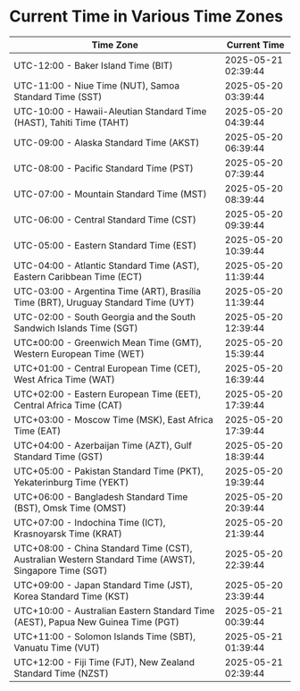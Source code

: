 # Current Time in Various Time Zones

| Time Zone | Current Time |
|-----------|--------------|
| UTC-12:00 - Baker Island Time (BIT) | 2025-05-21 02:39:44 |
| UTC-11:00 - Niue Time (NUT), Samoa Standard Time (SST) | 2025-05-20 03:39:44 |
| UTC-10:00 - Hawaii-Aleutian Standard Time (HAST), Tahiti Time (TAHT) | 2025-05-20 04:39:44 |
| UTC-09:00 - Alaska Standard Time (AKST) | 2025-05-20 06:39:44 |
| UTC-08:00 - Pacific Standard Time (PST) | 2025-05-20 07:39:44 |
| UTC-07:00 - Mountain Standard Time (MST) | 2025-05-20 08:39:44 |
| UTC-06:00 - Central Standard Time (CST) | 2025-05-20 09:39:44 |
| UTC-05:00 - Eastern Standard Time (EST) | 2025-05-20 10:39:44 |
| UTC-04:00 - Atlantic Standard Time (AST), Eastern Caribbean Time (ECT) | 2025-05-20 11:39:44 |
| UTC-03:00 - Argentina Time (ART), Brasília Time (BRT), Uruguay Standard Time (UYT) | 2025-05-20 11:39:44 |
| UTC-02:00 - South Georgia and the South Sandwich Islands Time (SGT) | 2025-05-20 12:39:44 |
| UTC±00:00 - Greenwich Mean Time (GMT), Western European Time (WET) | 2025-05-20 15:39:44 |
| UTC+01:00 - Central European Time (CET), West Africa Time (WAT) | 2025-05-20 16:39:44 |
| UTC+02:00 - Eastern European Time (EET), Central Africa Time (CAT) | 2025-05-20 17:39:44 |
| UTC+03:00 - Moscow Time (MSK), East Africa Time (EAT) | 2025-05-20 17:39:44 |
| UTC+04:00 - Azerbaijan Time (AZT), Gulf Standard Time (GST) | 2025-05-20 18:39:44 |
| UTC+05:00 - Pakistan Standard Time (PKT), Yekaterinburg Time (YEKT) | 2025-05-20 19:39:44 |
| UTC+06:00 - Bangladesh Standard Time (BST), Omsk Time (OMST) | 2025-05-20 20:39:44 |
| UTC+07:00 - Indochina Time (ICT), Krasnoyarsk Time (KRAT) | 2025-05-20 21:39:44 |
| UTC+08:00 - China Standard Time (CST), Australian Western Standard Time (AWST), Singapore Time (SGT) | 2025-05-20 22:39:44 |
| UTC+09:00 - Japan Standard Time (JST), Korea Standard Time (KST) | 2025-05-20 23:39:44 |
| UTC+10:00 - Australian Eastern Standard Time (AEST), Papua New Guinea Time (PGT) | 2025-05-21 00:39:44 |
| UTC+11:00 - Solomon Islands Time (SBT), Vanuatu Time (VUT) | 2025-05-21 01:39:44 |
| UTC+12:00 - Fiji Time (FJT), New Zealand Standard Time (NZST) | 2025-05-21 02:39:44 |
